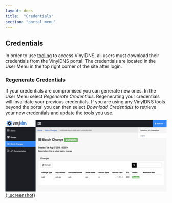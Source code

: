 ```yaml
---
layout: docs
title:  "Credentials"
section: "portal_menu"
---
```

## Credentials
In order to use [tooling](/tools) to access VinylDNS, all users must download their credentials from the VinylDNS
portal. The credentials are located in the User Menu in the top right corner of the site after login.

### Regenerate Credentials
If your credentials are compromised you can generate new ones. In the User Menu select *Regenerate Credentials*.
Regenerating your credentials will invalidate your previous credentials. If you are using any VinylDNS tools beyond the
portal you can then select *Download Credentials* to retrieve your new credentials and update the tools you use.

[![User credentials](../img/portal/credentials.png){:.screenshot}](../img/portal/credentials.png)
